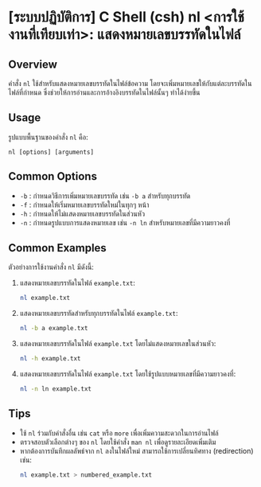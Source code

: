 # [ระบบปฏิบัติการ] C Shell (csh) nl <การใช้งานที่เทียบเท่า>: แสดงหมายเลขบรรทัดในไฟล์

## Overview
คำสั่ง `nl` ใช้สำหรับแสดงหมายเลขบรรทัดในไฟล์ข้อความ โดยจะเพิ่มหมายเลขให้กับแต่ละบรรทัดในไฟล์ที่กำหนด ซึ่งช่วยให้การอ่านและการอ้างอิงบรรทัดในไฟล์นั้นๆ ทำได้ง่ายขึ้น

## Usage
รูปแบบพื้นฐานของคำสั่ง `nl` คือ:
```
nl [options] [arguments]
```

## Common Options
- `-b` : กำหนดวิธีการเพิ่มหมายเลขบรรทัด เช่น `-b a` สำหรับทุกบรรทัด
- `-f` : กำหนดให้เริ่มหมายเลขบรรทัดใหม่ในทุกๆ หน้า
- `-h` : กำหนดให้ไม่แสดงหมายเลขบรรทัดในส่วนหัว
- `-n` : กำหนดรูปแบบการแสดงหมายเลข เช่น `-n ln` สำหรับหมายเลขที่มีความยาวคงที่

## Common Examples
ตัวอย่างการใช้งานคำสั่ง `nl` มีดังนี้:

1. แสดงหมายเลขบรรทัดในไฟล์ `example.txt`:
   ```bash
   nl example.txt
   ```

2. แสดงหมายเลขบรรทัดสำหรับทุกบรรทัดในไฟล์ `example.txt`:
   ```bash
   nl -b a example.txt
   ```

3. แสดงหมายเลขบรรทัดในไฟล์ `example.txt` โดยไม่แสดงหมายเลขในส่วนหัว:
   ```bash
   nl -h example.txt
   ```

4. แสดงหมายเลขบรรทัดในไฟล์ `example.txt` โดยใช้รูปแบบหมายเลขที่มีความยาวคงที่:
   ```bash
   nl -n ln example.txt
   ```

## Tips
- ใช้ `nl` ร่วมกับคำสั่งอื่น เช่น `cat` หรือ `more` เพื่อเพิ่มความสะดวกในการอ่านไฟล์
- ตรวจสอบตัวเลือกต่างๆ ของ `nl` โดยใช้คำสั่ง `man nl` เพื่อดูรายละเอียดเพิ่มเติม
- หากต้องการบันทึกผลลัพธ์จาก `nl` ลงในไฟล์ใหม่ สามารถใช้การเปลี่ยนทิศทาง (redirection) เช่น:
  ```bash
  nl example.txt > numbered_example.txt
  ```